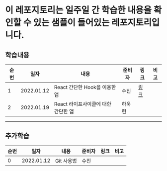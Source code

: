 # 이 레포지토리는 일주일 간 학습한 내용을 확인할 수 있는 샘플이 들어있는 레포지토리입니다.

## 학습내용

| 순번 | 일자       | 내용                                | 준비자 | 링크                    | 비고 |
| ---- | ---------- | ----------------------------------- | ------ | ----------------------- | ---- |
| 1    | 2022.01.12 | React 간단한 Hook을 이용한 앱       | 수진   | [링크](./hook-example/) |      |
| 2    | 2022.01.19 | React 라이프사이클에 대한 간단한 앱 | 하욱현 |                         |      |

---

## 추가학습

| 순번 | 일자       | 내용       | 준비자 | 링크 | 비고 |
| ---- | ---------- | ---------- | ------ | ---- | ---- |
| 0    | 2022.01.12 | Git 사용법 | 수진   |      |      |